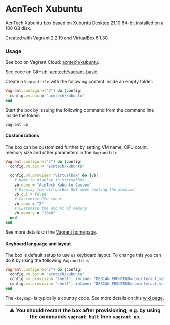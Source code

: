 # AcnTech Xubuntu
AcnTech Xubuntu box based on Xubuntu Desktop 21.10 64-bit installed on a 100 GB disk.

Created with Vagrant 2.2.19 and VirtualBox 6.1.30.

### Usage
See box on Vagrant Cloud: [acntech/xubuntu](https://app.vagrantup.com/acntech/boxes/xubuntu).

See code on GitHub: [acntech/vagrant-basic](https://github.com/acntech/vagrant-basic).

Create a `Vagrantfile` with the following content inside an empty folder:
```ruby
Vagrant.configure("2") do |config|
  config.vm.box = "acntech/xubuntu"
end
```

Start the box by issuing the following command from the command line inside the folder:
```
vagrant up
```

#### Customizations
The box can be customized further by setting VM name, CPU count, memory size and other parameters in the `Vagrantfile`:
```ruby
Vagrant.configure("2") do |config|
  config.vm.box = "acntech/xubuntu"

  config.vm.provider "virtualbox" do |vb|
    # Name to display in VirtualBox
    vb.name = "AcnTech Xubuntu Custom"
    # Display the VirtualBox GUI when booting the machine
    vb.gui = false
    # Customize CPU count
    vb.cpus = "2"
    # Customize the amount of memory
    vb.memory = "2048"
  end
end
```
See more details on the [Vagrant homepage](https://www.vagrantup.com/docs/vagrantfile).

#### Keyboard language and layout
The box is default setup to use `us` keyboard layout. To change this you can do it by using the following `Vagrantfile`:
```ruby
Vagrant.configure("2") do |config|
  config.vm.box = "acntech/xubuntu"
  config.vm.provision "shell", inline: "DEBIAN_FRONTEND=noninteractive localectl set-keymap <keymap>"
  config.vm.provision "shell", inline: "DEBIAN_FRONTEND=noninteractive localectl set-x11-keymap <keymap>"
end
```
The `<keymap>` is typically a country code. See more details on this [wiki page](https://wiki.archlinux.org/index.php/Linux_console/Keyboard_configuration).

| :warning: **You should restart the box after provisioning, e.g. by using the commands** `vagrant halt` **then** `vagrant up`**.** |
| --- |
